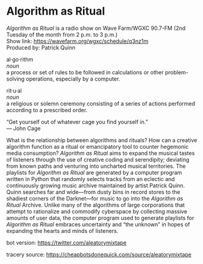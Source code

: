 # Algorithm as Ritual

<i>Algorithm as Ritual</i> is a radio show on Wave Farm/WGXC 90.7-FM (2nd Tuesday of the month from 2 p.m. to 3 p.m.)<br> 
Show link: https://wavefarm.org/wgxc/schedule/q3nz1m<br>
Produced by: Patrick Quinn<br>

al·go·rithm<br>
<i>noun</i><br>
a process or set of rules to be followed in calculations or other problem-solving operations, especially by a computer.<br>

rit·u·al<br>
<i>noun</i><br>
a religious or solemn ceremony consisting of a series of actions performed according to a prescribed order.<br>

“Get yourself out of whatever cage you find yourself in.”<br>
― John Cage

What is the relationship between algorithms and rituals? How can a creative algorithm function as a ritual or emancipatory tool to counter hegemonic media consumption? <i>Algorithm as Ritual</i> aims to expand the musical tastes of listeners through the use of creative coding and serendipity; deviating from known paths and venturing into uncharted musical territories. The playlists for <i>Algorithm as Ritual</i> are generated by a computer program written in Python that randomly selects tracks from an eclectic and continuously growing music archive maintained by artist Patrick Quinn. Quinn searches far and wide—from dusty bins in record stores to the shadiest corners of the Darknet—for music to go into the <i>Algorithm as Ritual</i> Archive. Unlike many of the algorithms of large corporations that attempt to rationalize and commodify cyberspace by collecting massive amounts of user data, the computer program used to generate playlists for <i>Algorithm as Ritual</i> embraces uncertainty and “the unknown” in hopes of expanding the hearts and minds of listeners. 

bot version: https://twitter.com/aleatorymixtape

tracery source: https://cheapbotsdonequick.com/source/aleatorymixtape
